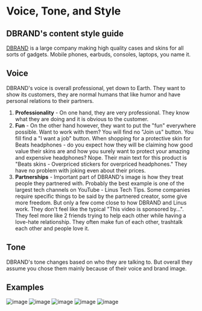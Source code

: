 # Voice, Tone, and Style

## DBRAND's content style guide

[DBRAND](https://dbrand.com/) is a large company making high quality cases and skins for all sorts of gadgets. Mobile phones, earbuds, consoles, laptops, you name it.

## Voice

DBRAND's voice is overall professional, yet down to Earth. They want to show its customers, they are normal humans that like humor and have personal relations to their partners.

1. **Professionality** - On one hand, they are very professional. They know what they are doing and it is obvious to the customer.
2. **Fun** - On the other hand however, they want to put the "fun" everywhere possible. Want to work with them? You will find no "Join us" button. You fill find a "I want a job" button. 
When shopping for a protective skin for Beats headphones - do you expect how they will be claiming how good value their skins are and how you surely want to protect your amazing and expensive headphones?
Nope. Their main text for this product is "Beats skins - Overpriced stickers for overpriced headphones." They have no problem with joking even about their prices.
3. **Partnerships** - Important part of DBRAND's image is how they treat people they partnered with. Probably the best example is one of the largest tech channels on YouTube - Linus Tech Tips. 
Some companies require specific things to be said by the partnered creator, some give more freedom. But only a few come close to how DBRAND and Linus work. They don't feel like the typical "This video is sponsored by...". They feel more like 2 friends trying to help each other while having a love-hate relationship. They often make fun of each other, trashtalk each other and people love it.

## Tone

DBRAND's tone changes based on who they are talking to. But overall they assume you chose them mainly because of their voice and brand image.

## Examples

![image](https://github.com/xJust3M/english-for-designers/assets/148856115/c788a6cf-38f8-417d-9475-7029149c1860)
![image](https://github.com/xJust3M/english-for-designers/assets/148856115/e347dae7-f859-4f1c-bb53-04590185009f)
![image](https://github.com/xJust3M/english-for-designers/assets/148856115/6f750e77-eb72-4ee9-9e95-69ac0a4410d6)
![image](https://github.com/xJust3M/english-for-designers/assets/148856115/04f685ca-6cfd-4726-a3ea-9f4cbd07fcfe)
![image](https://github.com/xJust3M/english-for-designers/assets/148856115/88ef3631-0882-40a6-814e-9fb59e065ebb)

